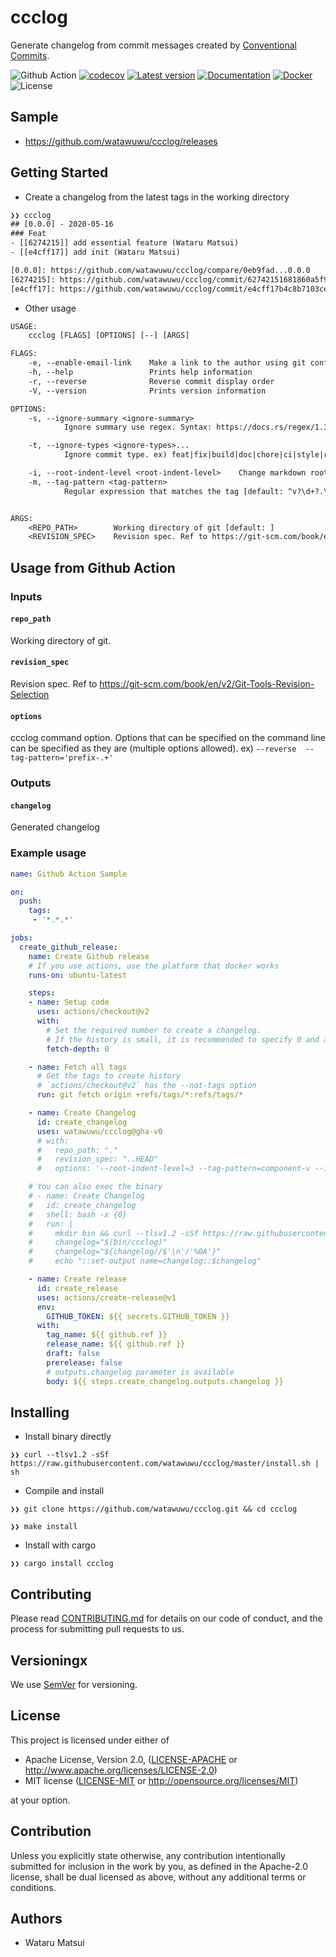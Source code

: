 # ccclog

Generate changelog from commit messages created by [Conventional Commits](https://www.conventionalcommits.org).

![Github Action](https://github.com/watawuwu/ccclog/workflows/Test/badge.svg?branch=master)
[![codecov](https://codecov.io/gh/watawuwu/ccclog/branch/master/graph/badge.svg)](https://codecov.io/gh/watawuwu/ccclog)
[![Latest version](https://img.shields.io/crates/v/ccclog.svg)](https://crates.io/crates/ccclog)
[![Documentation](https://docs.rs/ccclog/badge.svg)](https://docs.rs/crate/ccclog)
[![Docker](https://img.shields.io/docker/build/watawuwu/ccclog.svg)](https://cloud.docker.com/repository/docker/watawuwu/ccclog/)
![License](https://img.shields.io/crates/l/ccclog.svg)


## Sample
- https://github.com/watawuwu/ccclog/releases

## Getting Started

- Create a changelog from the latest tags in the working directory

```txt
❯❯ ccclog
## [0.0.0] - 2020-05-16
### Feat
- [[6274215]] add essential feature (Wataru Matsui)
- [[e4cff17]] add init (Wataru Matsui)

[0.0.0]: https://github.com/watawuwu/ccclog/compare/0eb9fad...0.0.0
[6274215]: https://github.com/watawuwu/ccclog/commit/62742151681860a5f9513510015035a8c0f6fdba
[e4cff17]: https://github.com/watawuwu/ccclog/commit/e4cff17b4c8b7103cea4e36eb34dd539937af4ba
```

- Other usage

```txt
USAGE:
    ccclog [FLAGS] [OPTIONS] [--] [ARGS]

FLAGS:
    -e, --enable-email-link    Make a link to the author using git config.email
    -h, --help                 Prints help information
    -r, --reverse              Reverse commit display order
    -V, --version              Prints version information

OPTIONS:
    -s, --ignore-summary <ignore-summary>
            Ignore summary use regex. Syntax: https://docs.rs/regex/1.3.7/regex/#syntax

    -t, --ignore-types <ignore-types>...
            Ignore commit type. ex) feat|fix|build|doc|chore|ci|style|refactor|perf|test

    -i, --root-indent-level <root-indent-level>    Change markdown root subject indent [default: 2]
    -m, --tag-pattern <tag-pattern>
            Regular expression that matches the tag [default: ^v?\d+?.\d+?.\d+?(\-[\w.-]+?)?(\+[\w.-]+?)?$]


ARGS:
    <REPO_PATH>        Working directory of git [default: ]
    <REVISION_SPEC>    Revision spec. Ref to https://git-scm.com/book/en/v2/Git-Tools-Revision-Selection
```

## Usage from Github Action

### Inputs

#### `repo_path`

Working directory of git.

#### `revision_spec`

Revision spec. Ref to https://git-scm.com/book/en/v2/Git-Tools-Revision-Selection

#### `options`

ccclog command option. Options that can be specified on the command line can be specified as they are (multiple options allowed).
ex) `--reverse  --tag-pattern='prefix-.+'`

### Outputs

#### `changelog`

Generated changelog

### Example usage

``` yaml
name: Github Action Sample

on:
  push:
    tags:
     - '*.*.*'

jobs:
  create_github_release:
    name: Create Github release
    # If you use actions, use the platform that docker works
    runs-on: ubuntu-latest

    steps:
    - name: Setup code
      uses: actions/checkout@v2
      with:
        # Set the required number to create a changelog.
        # If the history is small, it is recommended to specify 0 and acquire all history.
        fetch-depth: 0

    - name: Fetch all tags
      # Get the tags to create history
      # `actions/checkout@v2` has the --not-tags option
      run: git fetch origin +refs/tags/*:refs/tags/*

    - name: Create Changelog
      id: create_changelog
      uses: watawuwu/ccclog@gha-v0
      # with:
      #   repo_path: "."
      #   revision_spec: "..HEAD"
      #   options: '--root-indent-level=3 --tag-pattern=component-v --ignore-summary=cargo\srelease.+'

    # You can also exec the binary
    # - name: Create Changelog
    #   id: create_changelog
    #   shell: bash -x {0}
    #   run: |
    #     mkdir bin && curl --tlsv1.2 -sSf https://raw.githubusercontent.com/watawuwu/ccclog/master/install.sh | sh -s -- --prefix ./
    #     changelog="$(bin/ccclog)"
    #     changelog="${changelog//$'\n'/'%0A'}"
    #     echo "::set-output name=changelog::$changelog"

    - name: Create release
      id: create_release
      uses: actions/create-release@v1
      env:
        GITHUB_TOKEN: ${{ secrets.GITHUB_TOKEN }}
      with:
        tag_name: ${{ github.ref }}
        release_name: ${{ github.ref }}
        draft: false
        prerelease: false
        # outputs.changelog parameter is available
        body: ${{ steps.create_changelog.outputs.changelog }}
```

## Installing

- Install binary directly

```
❯❯ curl --tlsv1.2 -sSf https://raw.githubusercontent.com/watawuwu/ccclog/master/install.sh | sh
```

- Compile and install

```
❯❯ git clone https://github.com/watawuwu/ccclog.git && cd ccclog

❯❯ make install
```

- Install with cargo

```
❯❯ cargo install ccclog
```

## Contributing

Please read [CONTRIBUTING.md](https://gist.github.com/PurpleBooth/b24679402957c63ec426) for details on our code of conduct, and the process for submitting pull requests to us.

## Versioningx

We use [SemVer](http://semver.org/) for versioning.

## License
This project is licensed under either of

- Apache License, Version 2.0, ([LICENSE-APACHE](LICENSE-APACHE) or http://www.apache.org/licenses/LICENSE-2.0)
- MIT license ([LICENSE-MIT](LICENSE-MIT) or http://opensource.org/licenses/MIT)

at your option.

## Contribution

Unless you explicitly state otherwise, any contribution intentionally submitted for inclusion in the work by you, as defined in the Apache-2.0 license, shall be dual licensed as above, without any additional terms or conditions.

## Authors

- Wataru Matsui
